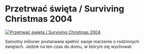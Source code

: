 Przetrwać święta / Surviving Christmas 2004 
=============
[![Przetrwać święta / Surviving Christmas 2004 ](http://vidos.pl/images/player.gif)](http://vidos.pl/przetrwac-swieta-surviving-christmas-2004)

 Samotny milioner postanawia spełnić swoje marzenie o rodzinnych świętach. Jedzie na ten czas do domu, w którym się wychował.
